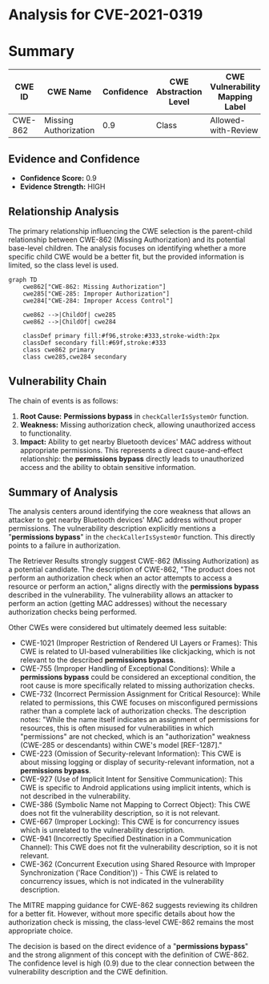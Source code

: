 # Analysis for CVE-2021-0319

# Summary
| CWE ID | CWE Name | Confidence | CWE Abstraction Level | CWE Vulnerability Mapping Label | CWE-Vulnerability Mapping Notes |
|---|---|---|---|---|---|
| CWE-862 | Missing Authorization | 0.9 | Class | Allowed-with-Review | Primary CWE |

## Evidence and Confidence

*   **Confidence Score:** 0.9
*   **Evidence Strength:** HIGH

## Relationship Analysis
The primary relationship influencing the CWE selection is the parent-child relationship between CWE-862 (Missing Authorization) and its potential base-level children. The analysis focuses on identifying whether a more specific child CWE would be a better fit, but the provided information is limited, so the class level is used.

```mermaid
graph TD
    cwe862["CWE-862: Missing Authorization"]
    cwe285["CWE-285: Improper Authorization"]
    cwe284["CWE-284: Improper Access Control"]

    cwe862 -->|ChildOf| cwe285
    cwe862 -->|ChildOf| cwe284

    classDef primary fill:#f96,stroke:#333,stroke-width:2px
    classDef secondary fill:#69f,stroke:#333
    class cwe862 primary
    class cwe285,cwe284 secondary
```

## Vulnerability Chain
The chain of events is as follows:
1.  **Root Cause:** **Permissions bypass** in `checkCallerIsSystemOr` function.
2.  **Weakness:** Missing authorization check, allowing unauthorized access to functionality.
3.  **Impact:** Ability to get nearby Bluetooth devices' MAC address without appropriate permissions.
This represents a direct cause-and-effect relationship: the **permissions bypass** directly leads to unauthorized access and the ability to obtain sensitive information.

## Summary of Analysis
The analysis centers around identifying the core weakness that allows an attacker to get nearby Bluetooth devices' MAC address without proper permissions. The vulnerability description explicitly mentions a "**permissions bypass**" in the `checkCallerIsSystemOr` function. This directly points to a failure in authorization.

The Retriever Results strongly suggest CWE-862 (Missing Authorization) as a potential candidate. The description of CWE-862, "The product does not perform an authorization check when an actor attempts to access a resource or perform an action," aligns directly with the **permissions bypass** described in the vulnerability. The vulnerability allows an attacker to perform an action (getting MAC addresses) without the necessary authorization checks being performed.

Other CWEs were considered but ultimately deemed less suitable:

*   CWE-1021 (Improper Restriction of Rendered UI Layers or Frames): This CWE is related to UI-based vulnerabilities like clickjacking, which is not relevant to the described **permissions bypass**.
*   CWE-755 (Improper Handling of Exceptional Conditions): While a **permissions bypass** could be considered an exceptional condition, the root cause is more specifically related to missing authorization checks.
*   CWE-732 (Incorrect Permission Assignment for Critical Resource): While related to permissions, this CWE focuses on misconfigured permissions rather than a complete lack of authorization checks. The description notes: "While the name itself indicates an assignment of permissions for resources, this is often misused for vulnerabilities in which "permissions" are not checked, which is an "authorization" weakness (CWE-285 or descendants) within CWE's model [REF-1287]."
*   CWE-223 (Omission of Security-relevant Information): This CWE is about missing logging or display of security-relevant information, not a **permissions bypass**.
*   CWE-927 (Use of Implicit Intent for Sensitive Communication): This CWE is specific to Android applications using implicit intents, which is not described in the vulnerability.
*   CWE-386 (Symbolic Name not Mapping to Correct Object): This CWE does not fit the vulnerability description, so it is not relevant.
*   CWE-667 (Improper Locking): This CWE is for concurrency issues which is unrelated to the vulnerability description.
*   CWE-941 (Incorrectly Specified Destination in a Communication Channel): This CWE does not fit the vulnerability description, so it is not relevant.
*   CWE-362 (Concurrent Execution using Shared Resource with Improper Synchronization ('Race Condition')) - This CWE is related to concurrency issues, which is not indicated in the vulnerability description.

The MITRE mapping guidance for CWE-862 suggests reviewing its children for a better fit. However, without more specific details about how the authorization check is missing, the class-level CWE-862 remains the most appropriate choice.

The decision is based on the direct evidence of a "**permissions bypass**" and the strong alignment of this concept with the definition of CWE-862. The confidence level is high (0.9) due to the clear connection between the vulnerability description and the CWE definition.